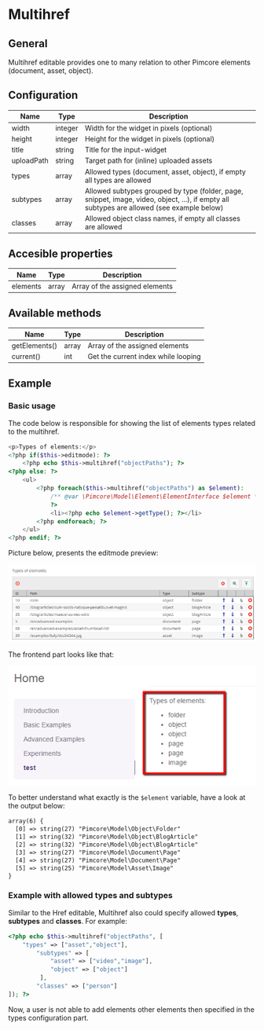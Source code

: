 # Multihref

## General
Multihref editable provides one to many relation to other Pimcore elements (document, asset, object). 


## Configuration 

| Name         | Type      | Description                                                                                                                                                     |
|--------------|-----------|-----------------------------------------------------------------------------------------------------------------------------------------------------------------|
| width        | integer   | Width for the widget in pixels (optional)                                                                                                                       |
| height       | integer   | Height for the widget in pixels  (optional)                                                                                                                     |
| title        | string    | Title for the input-widget                                                                                                                                      |
| uploadPath   | string    | Target path for (inline) uploaded assets                                                                                                                        |
| types        | array     | Allowed types (document, asset, object), if empty all types are allowed                                                                                         |
| subtypes     | array     | Allowed subtypes grouped by type (folder, page, snippet, image, video, object, ...), if empty all subtypes are allowed (see example below)                      |
| classes      | array     | Allowed object class names, if empty all classes are allowed                                                                                                    |

## Accesible properties

| Name     | Type  | Description                    |
|----------|-------|--------------------------------|
| elements | array | Array of the assigned elements |

## Available methods

| Name          | Type    | Description                         |
|---------------|---------|-------------------------------------|
| getElements() | array   | Array of the assigned elements      |
| current()     | int     | Get the current index while looping |


## Example

### Basic usage

The code below is responsible for showing the list of elements types related to the multihref. 

```php
<p>Types of elements:</p>
<?php if($this->editmode): ?>
    <?php echo $this->multihref("objectPaths"); ?>
<?php else: ?>
    <ul>
        <?php foreach($this->multihref("objectPaths") as $element):
            /** @var \Pimcore\Model\Element\ElementInterface $element */
            ?>
            <li><?php echo $element->getType(); ?></li>
        <?php endforeach; ?>
    </ul>
<?php endif; ?>
```

Picture below, presents the editmode preview:

![Multihref editable - editmode preview](../../img/editables_multihref_editmode_preview.png)

The frontend part looks like that:

![Multihref editable - frontend preview](../../img/editables_multihref_preview.png)

To better understand what exactly is the ```$element``` variable, have a look at the output below:

```
array(6) {
  [0] => string(27) "Pimcore\Model\Object\Folder"
  [1] => string(32) "Pimcore\Model\Object\BlogArticle"
  [2] => string(32) "Pimcore\Model\Object\BlogArticle"
  [3] => string(27) "Pimcore\Model\Document\Page"
  [4] => string(27) "Pimcore\Model\Document\Page"
  [5] => string(25) "Pimcore\Model\Asset\Image"
}
```



### Example with allowed types and subtypes
Similar to the Href editable, Multihref also could specify allowed **types**, **subtypes** and **classes**. 
For example:
```php
<?php echo $this->multihref("objectPaths", [
    "types" => ["asset","object"],
        "subtypes" => [
            "asset" => ["video","image"],
            "object" => ["object"]
         ],
        "classes" => ["person"]
]); ?>
```

Now, a user is not able to add elements other elements then specified in the types configuration part.

